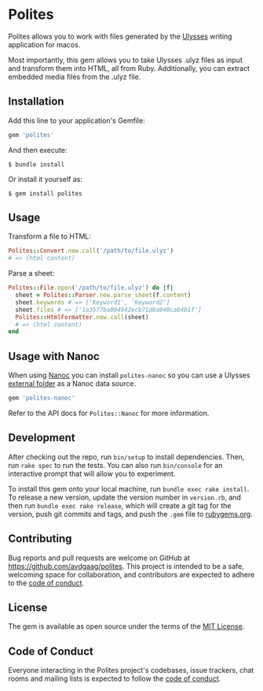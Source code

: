 # Polites

Polites allows you to work with files generated by the [Ulysses](https://ulysses.app) writing application for macos.

Most importantly, this gem allows you to take Ulysses .ulyz files as input and transform them into HTML, all from Ruby. Additionally, you can extract embedded media files from the .ulyz file.

## Installation

Add this line to your application's Gemfile:

```ruby
gem 'polites'
```

And then execute:

    $ bundle install

Or install it yourself as:

    $ gem install polites

## Usage

Transform a file to HTML:

```ruby
Polites::Convert.new.call('/path/to/file.ulyz')
# => (html content)
```

Parse a sheet:

```ruby
Polites::File.open('/path/to/file.ulyz') do |f|
  sheet = Polites::Parser.new.parse_sheet(f.content)
  sheet.keywords # => ['Keyword1', 'Keyword2']
  sheet.files # => ['1a3577ba004942ecb71d8a940cab4b1f']
  Polites::HtmlFormatter.new.call(sheet)
  # => (html content)
end
```

## Usage with Nanoc

When using [Nanoc](https://nanoc.ws) you can install `polites-nanoc` so you can use a Ulysses [external folder](https://ulysses.app/tutorials/external-folders) as a Nanoc data source.

```ruby
gem 'polites-nanoc'
```

Refer to the API docs for `Polites::Nanoc` for more information.

## Development

After checking out the repo, run `bin/setup` to install dependencies. Then, run `rake spec` to run the tests. You can also run `bin/console` for an interactive prompt that will allow you to experiment.

To install this gem onto your local machine, run `bundle exec rake install`. To release a new version, update the version number in `version.rb`, and then run `bundle exec rake release`, which will create a git tag for the version, push git commits and tags, and push the `.gem` file to [rubygems.org](https://rubygems.org).

## Contributing

Bug reports and pull requests are welcome on GitHub at https://github.com/avdgaag/polites. This project is intended to be a safe, welcoming space for collaboration, and contributors are expected to adhere to the [code of conduct](https://github.com/avdgaag/polites/blob/master/CODE_OF_CONDUCT.md).

## License

The gem is available as open source under the terms of the [MIT License](https://opensource.org/licenses/MIT).

## Code of Conduct

Everyone interacting in the Polites project's codebases, issue trackers, chat rooms and mailing lists is expected to follow the [code of conduct](https://github.com/avdgaag/polites/blob/master/CODE_OF_CONDUCT.md).
